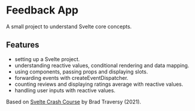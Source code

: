 # Feedback App

A small project to understand Svelte core concepts.

## Features

- setting up a Svelte project.
- understanding reactive values, conditional rendering and data mapping.
- using components, passing props and displaying slots.
- forwarding events with createEventDispatcher.
- counting reviews and displaying ratings average with reactive values.
- handling user inputs with reactive values.

Based on [Svelte Crash Course](https://www.youtube.com/watch?v=3TVy6GdtNuQ) by Brad Traversy (2021).
